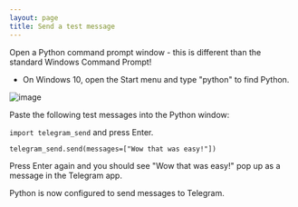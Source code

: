 ```yaml
---
layout: page
title: Send a test message
---
```


Open a Python command prompt window - this is different than the standard Windows Command Prompt!
- On Windows 10, open the Start menu and type "python" to find Python. <br>

![image](https://user-images.githubusercontent.com/27331078/128942559-518b9c17-d23d-4ab0-9880-424da601d461.png)

Paste the following test messages into the Python window:

`import telegram_send` and press Enter.

`telegram_send.send(messages=["Wow that was easy!"])`

Press Enter again and you should see "Wow that was easy!" pop up as a message in the Telegram app.

Python is now configured to send messages to Telegram.

